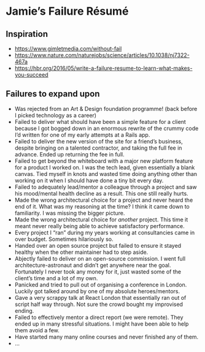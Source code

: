 # Jamie’s Failure Résumé

## Inspiration

- https://www.gimletmedia.com/without-fail
- https://www.nature.com/naturejobs/science/articles/10.1038/nj7322-467a
- https://hbr.org/2016/05/write-a-failure-resume-to-learn-what-makes-you-succeed

## Failures to expand upon

- Was rejected from an Art & Design foundation programme! (back before I
  picked technology as a career)
- Failed to deliver what should have been a simple feature for a client
  because I got bogged down in an enormous rewrite of the crummy code I’d
  written for one of my early attempts at a Rails app.
- Failed to deliver the new version of the site for a friend’s business,
  despite bringing on a talented contractor, and taking the full fee in
  advance. Ended up returning the fee in full.
- Failed to get beyond the whiteboard with a major new platform feature for a
  product I worked on. I was the tech lead, given essentially a blank canvas.
  Tied myself in knots and wasted time doing anything other than working on it
  when I should have done a tiny bit every day.
- Failed to adequately lead/mentor a colleague through a project and saw his
  mood/mental health decline as a result. This one still really hurts.
- Made the wrong architectural choice for a project and never heard the end
  of it. What was my reasoning at the time? I think it came down to
  familiarity. I was missing the bigger picture.
- Made the wrong architectural choice for *another* project. This time it
  meant never really being able to achieve satisfactory performance.
- Every project I “ran” during my years working at consultancies came in over
  budget. Sometimes hilariously so.
- Handed over an open source project but failed to ensure it stayed healthy
  when the other maintainer had to step aside.
- Abjectly failed to deliver on an open-source commission. I went full
  architecture-astronaut and didn’t get anywhere near the goal. Fortunately I
  never took any money for it, just wasted some of the client’s time and a lot
  of my own.
- Panicked and tried to pull out of organising a conference in London.
  Luckily got talked around by one of my absolute heroes/mentors.
- Gave a very scrappy talk at React London that essentially ran out of script
  half way through. Not sure the crowd bought my improvised ending.
- Failed to effectively mentor a direct report (we were remote). They ended
  up in many stressful situations. I might have been able to help them avoid a
  few.
- Have started many many online courses and never finished any of them.
- …
